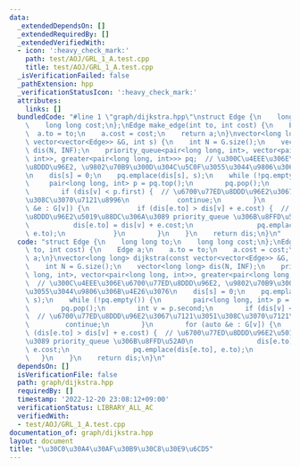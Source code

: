 ```yaml
---
data:
  _extendedDependsOn: []
  _extendedRequiredBy: []
  _extendedVerifiedWith:
  - icon: ':heavy_check_mark:'
    path: test/AOJ/GRL_1_A.test.cpp
    title: test/AOJ/GRL_1_A.test.cpp
  _isVerificationFailed: false
  _pathExtension: hpp
  _verificationStatusIcon: ':heavy_check_mark:'
  attributes:
    links: []
  bundledCode: "#line 1 \"graph/dijkstra.hpp\"\nstruct Edge {\n    long long to;\n\
    \    long long cost;\n};\nEdge make_edge(int to, int cost) {\n    Edge a;\n  \
    \  a.to = to;\n    a.cost = cost;\n    return a;\n}\nvector<long long> dijkstra(const\
    \ vector<vector<Edge>> &G, int s) {\n    int N = G.size();\n    vector<long long>\
    \ dis(N, INF);\n    priority_queue<pair<long long, int>, vector<pair<long long,\
    \ int>>, greater<pair<long long, int>>> pq;  // \u300C\u4EEE\u306E\u6700\u77ED\
    \u8DDD\u96E2, \u9802\u70B9\u300D\u304C\u5C0F\u3055\u3044\u9806\u306B\u4E26\u3076\
    \n    dis[s] = 0;\n    pq.emplace(dis[s], s);\n    while (!pq.empty()) {\n   \
    \     pair<long long, int> p = pq.top();\n        pq.pop();\n        int v = p.second;\n\
    \        if (dis[v] < p.first) {  // \u6700\u77ED\u8DDD\u96E2\u3067\u7121\u3051\
    \u308C\u3070\u7121\u8996\n            continue;\n        }\n        for (auto\
    \ &e : G[v]) {\n            if (dis[e.to] > dis[v] + e.cost) {  // \u6700\u77ED\
    \u8DDD\u96E2\u5019\u88DC\u306A\u3089 priority_queue \u306B\u8FFD\u52A0\n     \
    \           dis[e.to] = dis[v] + e.cost;\n                pq.emplace(dis[e.to],\
    \ e.to);\n            }\n        }\n    }\n    return dis;\n}\n"
  code: "struct Edge {\n    long long to;\n    long long cost;\n};\nEdge make_edge(int\
    \ to, int cost) {\n    Edge a;\n    a.to = to;\n    a.cost = cost;\n    return\
    \ a;\n}\nvector<long long> dijkstra(const vector<vector<Edge>> &G, int s) {\n\
    \    int N = G.size();\n    vector<long long> dis(N, INF);\n    priority_queue<pair<long\
    \ long, int>, vector<pair<long long, int>>, greater<pair<long long, int>>> pq;\
    \  // \u300C\u4EEE\u306E\u6700\u77ED\u8DDD\u96E2, \u9802\u70B9\u300D\u304C\u5C0F\
    \u3055\u3044\u9806\u306B\u4E26\u3076\n    dis[s] = 0;\n    pq.emplace(dis[s],\
    \ s);\n    while (!pq.empty()) {\n        pair<long long, int> p = pq.top();\n\
    \        pq.pop();\n        int v = p.second;\n        if (dis[v] < p.first) {\
    \  // \u6700\u77ED\u8DDD\u96E2\u3067\u7121\u3051\u308C\u3070\u7121\u8996\n   \
    \         continue;\n        }\n        for (auto &e : G[v]) {\n            if\
    \ (dis[e.to] > dis[v] + e.cost) {  // \u6700\u77ED\u8DDD\u96E2\u5019\u88DC\u306A\
    \u3089 priority_queue \u306B\u8FFD\u52A0\n                dis[e.to] = dis[v] +\
    \ e.cost;\n                pq.emplace(dis[e.to], e.to);\n            }\n     \
    \   }\n    }\n    return dis;\n}\n"
  dependsOn: []
  isVerificationFile: false
  path: graph/dijkstra.hpp
  requiredBy: []
  timestamp: '2022-12-20 23:08:12+09:00'
  verificationStatus: LIBRARY_ALL_AC
  verifiedWith:
  - test/AOJ/GRL_1_A.test.cpp
documentation_of: graph/dijkstra.hpp
layout: document
title: "\u30C0\u30A4\u30AF\u30B9\u30C8\u30E9\u6CD5"
---
```

